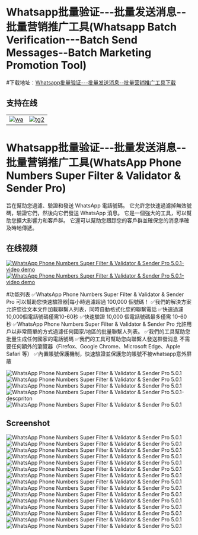 # Whatsapp批量验证---批量发送消息--批量营销推广工具(Whatsapp Batch Verification---Batch Send Messages--Batch Marketing Promotion Tool)

#下载地址：<a href="https://codecanyon.net/item/whatsapp-super-fast-validator-pro-101/41960618" target="_blank">Whatsapp批量验证---批量发送消息--批量营销推广工具下载</a>

<h2><strong>支持在线</strong></h2>
<table>
<tr>
   <td>
       <a href="https://api.whatsapp.com/send/?phone=85265898516" rel="nofollow">
     <img src="https://i.ibb.co/0sS6GT0/wa.png" alt="wa" border="0">
    </a>
   </td>
    <td>
      <a href="https://t.me/IonicSupport" rel="nofollow">
       <img src="https://i.ibb.co/QNgG46g/tg2.png" alt="tg2" border="0">
    </a>
   </td>
</tr>
</table>

# Whatsapp批量验证---批量发送消息--批量营销推广工具(WhatsApp Phone Numbers Super Filter & Validator & Sender Pro)
<p>旨在幫助您過濾、驗證和發送 WhatsApp 電話號碼。 它允許您快速過濾掉無效號碼，驗證它們，然後向它們發送 WhatsApp 消息。 它是一個強大的工具，可以幫助您擴大影響力和客戶群。 它還可以幫助您跟踪您的客戶群並確保您的消息準確及時地傳遞。</p>


<h2><strong>在线视频</strong></h2>
  <a href="https://youtu.be/hBQvezWkUZ4">
     <img src="https://i.ibb.co/xzxBQWw/ytbdemo.png" alt="WhatsApp Phone Numbers Super Filter & Validator & Sender Pro 5.0.1-video demo" />
  </a>
  <a href="https://youtu.be/xw5-h8FJi7I">
       <img src="https://i.ibb.co/S0yZv2r/watchbtn.jpg" alt="WhatsApp Phone Numbers Super Filter & Validator & Sender Pro 5.0.1-video demo" />
  </a>
  
  
  #功能列表
✅WhatsApp Phone Numbers Super Filter & Validator & Sender Pro 可以幫助您快速驗證器|每小時過濾超過 100,000 個號碼！
✅我們的解決方案允許您從文本文件加載聯繫人列表，同時自動格式化您的聯繫電話
✅快速過濾10,000個電話號碼僅需10-60秒
✅快速驗證 10,000 個電話號碼最多僅需 10-60 秒
✅WhatsApp Phone Numbers Super Filter & Validator & Sender Pro 允許用戶以非常簡單的方式過濾任何國家/地區的批量聯繫人列表。
✅我們的工具幫助您批量生成任何國家的電話號碼
✅我們的工具可幫助您向聯繫人發送群發消息
不需要任何額外的瀏覽器（Firefox、Google Chrome、Microsoft Edge、Apple Safari 等）
✅內置賬號保護機制，快速驗證並保護您的賬號不被whatsapp意外屏蔽

<img src="https://i.ibb.co/99SLH2W/step01.png" alt="WhatsApp Phone Numbers Super Filter & Validator & Sender Pro 5.0.1" border="0">
<img src="https://i.ibb.co/WDzMSXD/feature02.png" alt="WhatsApp Phone Numbers Super Filter & Validator & Sender Pro 5.0.1" border="0">

<img src="https://i.ibb.co/N6F294d/pricelist3.png" alt="WhatsApp Phone Numbers Super Filter & Validator & Sender Pro 5.0.1" border="0">
<img src="https://i.ibb.co/C835GB4/descpriton.png" alt=" WhatsApp Phone Numbers Super Filter & Validator & Sender Pro 5.0.1-descpriton" border="0"/>
 <img src="https://i.ibb.co/TKfdd8C/fast4.png" alt="WhatsApp Phone Numbers Super Filter & Validator & Sender Pro 5.0.1" border="0">


<h2><strong>Screenshot</strong></h2>
<img src="https://i.ibb.co/WF3JgqS/01.png" alt="WhatsApp Phone Numbers Super Filter & Validator & Sender Pro 5.0.1" border="0">
<img src="https://i.ibb.co/GkGG8tF/02.png" alt="WhatsApp Phone Numbers Super Filter & Validator & Sender Pro 5.0.1" border="0">
<img src="https://i.ibb.co/RBCWQ1V/03.png" alt="WhatsApp Phone Numbers Super Filter & Validator & Sender Pro 5.0.1" border="0">
<img src="https://i.ibb.co/sW0807S/04.png" alt="WhatsApp Phone Numbers Super Filter & Validator & Sender Pro 5.0.1" border="0">
<img src="https://i.ibb.co/zrbNYd7/05.png" alt="WhatsApp Phone Numbers Super Filter & Validator & Sender Pro 5.0.1" border="0">
<img src="https://i.ibb.co/NC7ThZW/06.png" alt="WhatsApp Phone Numbers Super Filter & Validator & Sender Pro 5.0.1" border="0">
<img src="https://i.ibb.co/MstkpMc/07.png" alt="WhatsApp Phone Numbers Super Filter & Validator & Sender Pro 5.0.1" border="0">
<img src="https://i.ibb.co/FqynYhC/07-1.png" alt="WhatsApp Phone Numbers Super Filter & Validator & Sender Pro 5.0.1" border="0">
<img src="https://i.ibb.co/B6hqpHV/08.png" alt="WhatsApp Phone Numbers Super Filter & Validator & Sender Pro 5.0.1" border="0">
<img src="https://i.ibb.co/wsVzNvM/09.png" alt="WhatsApp Phone Numbers Super Filter & Validator & Sender Pro 5.0.1" border="0">
<img src="https://i.ibb.co/X7hxmQN/10.png" alt="WhatsApp Phone Numbers Super Filter & Validator & Sender Pro 5.0.1" border="0">
<img src="https://i.ibb.co/xf0HT1r/11.png" alt="WhatsApp Phone Numbers Super Filter & Validator & Sender Pro 5.0.1" border="0">
<img src="https://i.ibb.co/XLJ3BQx/12.png" alt="WhatsApp Phone Numbers Super Filter & Validator & Sender Pro 5.0.1" border="0">
<img src="https://i.ibb.co/7yWHLgd/13.png" alt="WhatsApp Phone Numbers Super Filter & Validator & Sender Pro 5.0.1" border="0">
<img src="https://i.ibb.co/d7jbNz5/14.png" alt="WhatsApp Phone Numbers Super Filter & Validator & Sender Pro 5.0.1" border="0">
